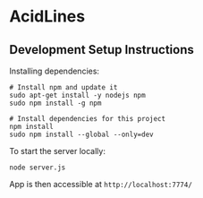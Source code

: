 # AcidLines

## Development Setup Instructions

Installing dependencies:

```
# Install npm and update it
sudo apt-get install -y nodejs npm
sudo npm install -g npm

# Install dependencies for this project
npm install
sudo npm install --global --only=dev
```

To start the server locally:

```
node server.js
```

App is then accessible at `http://localhost:7774/`
